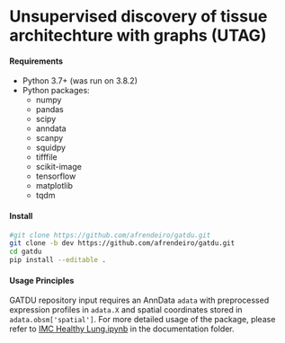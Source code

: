 # Unsupervised discovery of tissue architechture with graphs (UTAG)
<!-- 
[![Zenodo badge](https://zenodo.org/badge/doi/___doi1___.svg)](https://doi.org/___doi1___)
[![Biorxiv badge](https://zenodo.org/badge/doi/__doi1___.svg)](https://doi.org/__doi1___) ⬅️ read the preprint here
 -->

#### Requirements

- Python 3.7+ (was run on 3.8.2)
- Python packages:
  - numpy
  - pandas
  - scipy
  - anndata
  - scanpy
  - squidpy
  - tifffile
  - scikit-image
  - tensorflow
  - matplotlib
  - tqdm

#### Install

```bash
#git clone https://github.com/afrendeiro/gatdu.git
git clone -b dev https://github.com/afrendeiro/gatdu.git
cd gatdu
pip install --editable .
```

#### Usage Principles

GATDU repository input requires an AnnData `adata` with preprocessed expression profiles in `adata.X` and spatial coordinates stored in `adata.obsm['spatial']`.
For more detailed usage of the package, please refer to [IMC Healthy Lung.ipynb](https://github.com/ElementoLab/utag/blob/main/utag/documentation/IMC%20Healthy%20Lung.ipynb) in the documentation folder.
